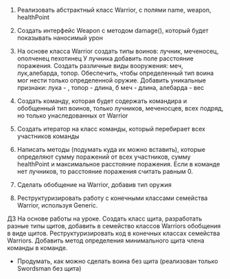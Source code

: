 1. Реализовать абстрактный класс Warrior, с полями name, weapon, healthPoint
2. Создать интерфейс Weapon с методом damage(), который будет показывать наносимый урон
3. На основе класса Warrior создать типы воинов: лучник, меченосец, ополченец пехотинец
   У лучника добавить поле расстояние поражения.
   Создать различные виды вооружения: меч, лук,алебарда, топор.
   Обеспечить, чтобы определенный тип воина мог нести только определенной оружие.
   Добавить уникальные признаки: лука - , топор - длина, б меч - длина, алебарда - вес

4. Создать команду, которая будет содержать командира и обобщенный тип воинов, только лучников, меченосцев,
   всех подряд, но только унаследованных от Warrior
5. Создать итератор на класс команды, который перебирает всех участников команды
6. Написать методы (подумать куда их можно вставить), которые определяют сумму поражений от всех участников,
   сумму healthPoint и максимальное расстояние поражения. Если в команде нет лучников,
   то расстояние поражения считать равным 0.

7. Сделать обобщение на Warrior, добавив тип оружия
8. Реструктуризировать работу с конечными классами семейства Warrior, используя Generic.

ДЗ
На основе работы на уроке.
Создать класс щита, разработать разные типы щитов, добавить в семейство классов Warriors обобщения в виде щитов.
Реструктуризировать код в конечных классах семейства Warriors.
Добавить метод определения минимального щита члена команды в команде.

* Продумать, как можно сделать воина без щита (реализован только Swordsman без щита)
